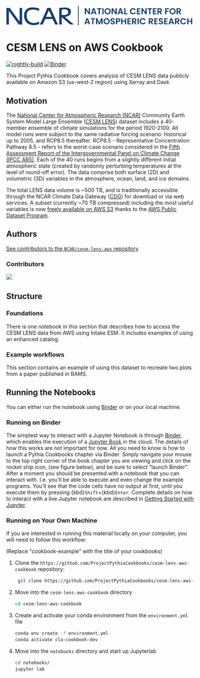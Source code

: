 <img src="notebooks/images/logos/NCAR-contemp-logo-blue.svg" alt="NCAR logo" width="500"/>

# CESM LENS on AWS Cookbook

[![nightly-build](https://github.com/ProjectPythiaCookbooks/cesm-lens-aws-cookbook/actions/workflows/nightly-build.yaml/badge.svg)](https://github.com/ProjectPythiaCookbooks/cesm-lens-aws-cookbook/actions/workflows/nightly-build.yaml)
[![Binder](https://binder-staging.2i2c.cloud/badge_logo.svg)](https://binder-staging.2i2c.cloud/v2/gh/ProjectPythiaCookbooks/cesm-lens-aws-cookbook/main?labpath=notebooks)

This Project Pythia Cookbook covers analysis of CESM LENS data publicly available on Amazon S3 (us-west-2 region) using Xarray and Dask

## Motivation

The [National Center for Atmospheric Research (NCAR)](https://ncar.ucar.edu/) Community Earth System Model Large Ensemble ([CESM LENS](https://www.cesm.ucar.edu/projects/community-projects/LENS/)) dataset includes a 40-member ensemble of climate simulations for the period 1920-2100. All model runs were subject to the same radiative forcing scenario: historical up to 2005, and RCP8.5 thereafter. RCP8.5 - Representative Concentration Pathway 8.5 - refers to the worst-case scenario considered in the [Fifth Assessment Report of the Intergovernmental Panel on Climate Change (IPCC AR5)](https://www.ipcc.ch/report/ar5/wg1/). Each of the 40 runs begins from a slightly different initial atmospheric state (created by randomly perturbing temperatures at the level of round-off error). The data comprise both surface (2D) and volumetric (3D) variables in the atmosphere, ocean, land, and ice domains.

The total LENS data volume is ~500 TB, and is traditionally accessible through the NCAR Climate Data Gateway ([CDG](https://www.earthsystemgrid.org/dataset/ucar.cgd.ccsm4.CESM_CAM5_BGC_LE.html)) for download or via web services. A subset (currently ~70 TB compressed) including the most useful variables is now [freely available on AWS S3](https://registry.opendata.aws/ncar-cesm-lens/) thanks to the [AWS Public Dataset Program](https://aws.amazon.com/opendata/open-data-sponsorship-program/).

## Authors

[See contributors to the `NCAR/cesm-lens-aws` repository](https://github.com/NCAR/cesm-lens-aws/graphs/contributors)

### Contributors

<a href="https://github.com/ProjectPythiaCookbooks/cesm-lens-aws-cookbook/graphs/contributors">
  <img src="https://contrib.rocks/image?repo=ProjectPythiaCookbooks/cesm-lens-aws-cookbook" />
</a>

## Structure

### Foundations
There is one notebook in this section that describes how to access the CESM LENS data from AWS using Intake ESM. It includes examples of using an enhanced catalog.

### Example workflows
This section contains an example of using this dataset to recreate two plots from a paper published in BAMS.

## Running the Notebooks
You can either run the notebook using [Binder](https://mybinder.org/) or on your local machine.

### Running on Binder

The simplest way to interact with a Jupyter Notebook is through
[Binder](https://mybinder.org/), which enables the execution of a
[Jupyter Book](https://jupyterbook.org) in the cloud. The details of how this works are not
important for now. All you need to know is how to launch a Pythia
Cookbooks chapter via Binder. Simply navigate your mouse to
the top right corner of the book chapter you are viewing and click
on the rocket ship icon, (see figure below), and be sure to select
“launch Binder”. After a moment you should be presented with a
notebook that you can interact with. I.e. you’ll be able to execute
and even change the example programs. You’ll see that the code cells
have no output at first, until you execute them by pressing
{kbd}`Shift`\+{kbd}`Enter`. Complete details on how to interact with
a live Jupyter notebook are described in [Getting Started with
Jupyter](https://foundations.projectpythia.org/foundations/getting-started-jupyter.html).

### Running on Your Own Machine
If you are interested in running this material locally on your computer, you will need to follow this workflow:

(Replace "cookbook-example" with the title of your cookbooks)   

1. Clone the `https://github.com/ProjectPythiaCookbooks/cesm-lens-aws-cookbook` repository:

   ```bash
    git clone https://github.com/ProjectPythiaCookbooks/cesm-lens-aws-cookbook.git
    ```  
1. Move into the `cesm-lens-aws-cookbook` directory
    ```bash
    cd cesm-lens-aws-cookbook
    ```  
1. Create and activate your conda environment from the `environment.yml` file
    ```bash
    conda env create -f environment.yml
    conda activate cla-cookbook-dev
    ```  
1.  Move into the `notebooks` directory and start up Jupyterlab
    ```bash
    cd notebooks/
    jupyter lab
    ```
